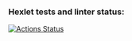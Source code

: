 ### Hexlet tests and linter status:
[![Actions Status](https://github.com/neihaoo/frontend-project-12/workflows/hexlet-check/badge.svg)](https://github.com/neihaoo/frontend-project-12/actions)
